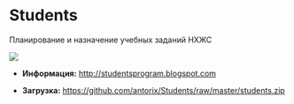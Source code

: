 # Students

Планирование и назначение учебных заданий НХЖС

![](https://4.bp.blogspot.com/-j1k-FIdG1HY/WcEHs-dFbzI/AAAAAAABU7A/piFGG0uzz4khXbsiWhD-yqLMlfFjDhg9ACLcBGAs/s1600/screenshot.png)

* **Информация:**
http://studentsprogram.blogspot.com

* **Загрузка:**
https://github.com/antorix/Students/raw/master/students.zip
